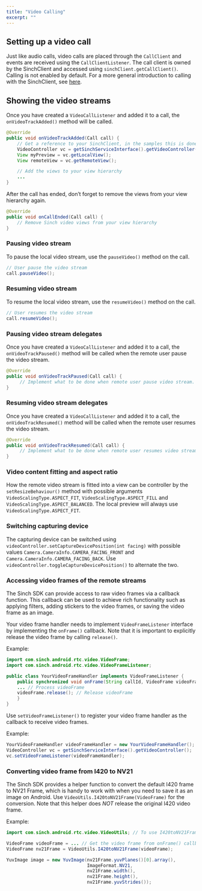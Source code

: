 ```yaml
---
title: "Video Calling"
excerpt: ""
---
```

## Setting up a video call

Just like audio calls, video calls are placed through the `CallClient` and events are received using the `CallClientListener`. The call client is owned by the SinchClient and accessed using `sinchClient.getCallClient()`. Calling is not enabled by default. 
For a more general introduction to calling with the SinchClient, see [here](doc:video-android-calling).

## Showing the video streams

Once you have created a `VideoCallListener` and added it to a call, the `onVideoTrackAdded()` method will be called.
```java
@Override
public void onVideoTrackAdded(Call call) {
    // Get a reference to your SinchClient, in the samples this is done through the service interface:
    VideoController vc = getSinchServiceInterface().getVideoController();
    View myPreview = vc.getLocalView();
    View remoteView = vc.getRemoteView();

    // Add the views to your view hierarchy
    ...
}
```


After the call has ended, don’t forget to remove the views from your view hierarchy again.
```java
@Override
public void onCallEnded(Call call) {
    // Remove Sinch video views from your view hierarchy
}
```


### Pausing video stream

To pause the local video stream, use the `pauseVideo()` method on the call.
```java
// User pause the video stream 
call.pauseVideo();
```


### Resuming video stream

To resume the local video stream, use the `resumeVideo()` method on the call.
```java
// User resumes the video stream 
call.resumeVideo();
```


### Pausing video stream delegates

Once you have created a `VideoCallListener` and added it to a call, the `onVideoTrackPaused()` method will be called when the remote user pause the video stream.
```java
@Override
public void onVideoTrackPaused(Call call) {
     // Implement what to be done when remote user pause video stream.
}
```


### Resuming video stream delegates

Once you have created a `VideoCallListener` and added it to a call, the `onVideoTrackResumed()` method will be called when the remote user resumes the video stream.
```java
@Override
public void onVideoTrackResumed(Call call) {
     // Implement what to be done when remote user resumes video stream.
}
```


### Video content fitting and aspect ratio

How the remote video stream is fitted into a view can be controller by the `setResizeBehaviour()` method with possible arguments `VideoScalingType.ASPECT_FIT`, `VideoScalingType.ASPECT_FILL` and `VideoScalingType.ASPECT_BALANCED`. The local preview will always use `VideoScalingType.ASPECT_FIT`.

### Switching capturing device

The capturing device can be switched using `videoController.setCaptureDevicePosition(int facing)` with possible values `Camera.CameraInfo.CAMERA_FACING_FRONT` and `Camera.CameraInfo.CAMERA_FACING_BACK`. Use `videoController.toggleCaptureDevicePosition()` to alternate the two.

### Accessing video frames of the remote streams

The Sinch SDK can provide access to raw video frames via a callback function. This callback can be used to achieve rich functionality such as applying filters, adding stickers to the video frames, or saving the video frame as an image.

Your video frame handler needs to implement `VideoFrameListener` interface by implementing the `onFrame()` callback. Note that it is important to explicitly release the video frame by calling `release()`.

Example:
```java
import com.sinch.android.rtc.video.VideoFrame;
import com.sinch.android.rtc.video.VideoFrameListener;

public class YourVideoFrameHandler implements VideoFrameListener {
    public synchronized void onFrame(String callId, VideoFrame videoFrame) {
    ... // Process videoFrame
    videoFrame.release(); // Release videoFrame
    }
}
```


Use `setVideoFrameListener()` to register your video frame handler as the callback to receive video frames.

Example:
```java
YourVideoFrameHandler videoFrameHandler = new YourVideoFrameHandler();
VideoController vc = getSinchServiceInterface().getVideoController();
vc.setVideoFrameListener(videoFrameHandler);
```


### Converting video frame from I420 to NV21

The Sinch SDK provides a helper function to convert the default I420 frame to NV21 Frame, which is handy to work with when you need to save it as an image on Android. Use `VideoUtils.I420toNV21Frame(VideoFrame)` for the conversion. Note that this helper does *NOT* release the original I420 video frame.

Example:
```java
import com.sinch.android.rtc.video.VideoUtils; // To use I420toNV21Frame

VideoFrame videoFrame = ... // Get the video frame from onFrame() callback
VideoFrame nv21Frame = VideoUtils.I420toNV21Frame(videoFrame);

YuvImage image = new YuvImage(nv21Frame.yuvPlanes()[0].array(),
                              ImageFormat.NV21,
                              nv21Frame.width(),
                              nv21Frame.height(),
                              nv21Frame.yuvStrides());
```